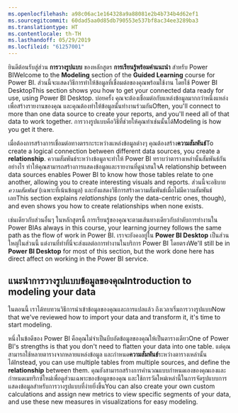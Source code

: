 ```yaml
---
ms.openlocfilehash: a98c06ac1e164328a9a88081e2b4b734b4d62ef1
ms.sourcegitcommit: 60dad5aa0d85db790553e537bf8ac34ee3289ba3
ms.translationtype: HT
ms.contentlocale: th-TH
ms.lasthandoff: 05/29/2019
ms.locfileid: "61257001"
---
```

<span data-ttu-id="f1828-101">ยินดีต้อนรับสู่ส่วน **การวางรูปแบบ** ของหลักสูตร **การเรียนรู้พร้อมคำแนะนำ** สำหรับ Power BI</span><span class="sxs-lookup"><span data-stu-id="f1828-101">Welcome to the **Modeling** section of the **Guided Learning** course for Power BI.</span></span> <span data-ttu-id="f1828-102">ส่วนนี้จะแสดงวิธีการทำให้ข้อมูลที่เชื่อมต่อของคุณพร้อมใช้งาน โดยใช้ Power BI Desktop</span><span class="sxs-lookup"><span data-stu-id="f1828-102">This section shows you how to get your connected data ready for use, using Power BI Desktop.</span></span> <span data-ttu-id="f1828-103">บ่อยครั้ง คุณจะต้องเชื่อมต่อกับแหล่งข้อมูลมากกว่าหนึ่งแหล่งเพื่อสร้างรายงานของคุณ และคุณต้องทำให้ข้อมูลนั้นทำงานร่วมกัน</span><span class="sxs-lookup"><span data-stu-id="f1828-103">Often, you'll connect to more than one data source to create your reports, and you'll need all of that data to work together.</span></span> <span data-ttu-id="f1828-104">การวางรูปแบบคือวิธีที่ช่วยให้คุณทำเช่นนั้นได้</span><span class="sxs-lookup"><span data-stu-id="f1828-104">Modeling is how you get it there.</span></span>

<span data-ttu-id="f1828-105">เมื่อต้องการสร้างการเชื่อมต่อทางตรรกะระหว่างแหล่งข้อมูลต่างๆ คุณต้องสร้าง**ความสัมพันธ์**</span><span class="sxs-lookup"><span data-stu-id="f1828-105">To create a logical connection between different data sources, you create a **relationship**.</span></span> <span data-ttu-id="f1828-106">ความสัมพันธ์ระหว่างข้อมูลจะทำให้ Power BI ทราบว่าตารางเหล่านั้นสัมพันธ์กันอย่างไร ทำให้คุณสามารถสร้างการแสดงข้อมูลและรายงานที่ดูน่าสนใจ</span><span class="sxs-lookup"><span data-stu-id="f1828-106">A relationship between data sources enables Power BI to know how those tables relate to one another, allowing you to create interesting visuals and reports.</span></span> <span data-ttu-id="f1828-107">ส่วนนี้จะอธิบาย*ความสัมพันธ์* (เฉพาะที่เน้นข้อมูล) และยังแสดงวิธีการสร้างความสัมพันธ์เมื่อไม่มีความสัมพันธ์เลย</span><span class="sxs-lookup"><span data-stu-id="f1828-107">This section explains *relationships* (only the data-centric ones, though), and even shows you how to create relationships when none exists.</span></span>

<span data-ttu-id="f1828-108">เช่นเดียวกับส่วนอื่นๆ ในหลักสูตรนี้ การเรียนรู้ของคุณจะตามเส้นทางเดียวกับลำดับการทำงานใน Power BI</span><span class="sxs-lookup"><span data-stu-id="f1828-108">As always in this course, your learning journey follows the same path as the flow of work in Power BI.</span></span> <span data-ttu-id="f1828-109">เราจะยังคงอยู่ใน **Power BI Desktop** เป็นส่วนใหญ่ในส่วนนี้ แต่งานที่ทำที่นี่จะส่งผลต่อการทำงานในบริการ Power BI โดยตรง</span><span class="sxs-lookup"><span data-stu-id="f1828-109">We'll still be in **Power BI Desktop** for most of this section, but the work done here has direct affect on working in the Power BI service.</span></span>

## <a name="introduction-to-modeling-your-data"></a><span data-ttu-id="f1828-110">แนะนำการวางรูปแบบข้อมูลของคุณ</span><span class="sxs-lookup"><span data-stu-id="f1828-110">Introduction to modeling your data</span></span>
<span data-ttu-id="f1828-111">ในตอนนี้ เราได้ทบทวนวิธีการนำเข้าข้อมูลของคุณและการแปลแล้ว ถึงเวลาเริ่มการวางรูปแบบ</span><span class="sxs-lookup"><span data-stu-id="f1828-111">Now that we've reviewed how to import your data and transform it, it's time to start modeling.</span></span>

<span data-ttu-id="f1828-112">หนึ่งในข้อดีของ Power BI คือคุณไม่จำเป็นบีบอัดข้อมูลของคุณให้เป็นตารางเดียว</span><span class="sxs-lookup"><span data-stu-id="f1828-112">One of Power BI's strengths is that you don't need to flatten your data into one table.</span></span> <span data-ttu-id="f1828-113">แต่คุณสามารถใช้หลายตารางจากหลายแหล่งข้อมูล และกำหนด**ความสัมพันธ์**ระหว่างตารางเหล่านั้นได้</span><span class="sxs-lookup"><span data-stu-id="f1828-113">Instead, you can use multiple tables from multiple sources, and define the **relationship** between them.</span></span> <span data-ttu-id="f1828-114">คุณยังสามารถสร้างการคำนวณแบบกำหนดเองของคุณเองและกำหนดเมทริกซ์ใหม่เพื่อดูส่วนเฉพาะของข้อมูลของคุณ และใช้การวัดใหม่เหล่านี้ในการจัดรูปแบบการแสดงข้อมูลสำหรับการวางรูปแบบที่ง่ายยิ่งขึ้น</span><span class="sxs-lookup"><span data-stu-id="f1828-114">You can also create your own custom calculations and assign new metrics to view specific segments of your data, and use these new measures in visualizations for easy modeling.</span></span>

